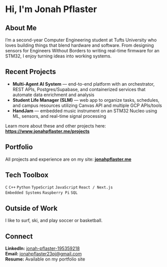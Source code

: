 # Hi, I'm Jonah Pflaster

## About Me
I’m a second-year Computer Engineering student at Tufts University who loves building things that blend hardware and software. From designing sensors for Engineers Without Borders to writing real-time firmware for an STM32, I enjoy turning ideas into working systems.

## Recent Projects
- **Multi-Agent AI System** — end-to-end platform with an orchestrator, REST APIs, Postgres/Supabase, and containerized services that automate data enrichment and analysis  
- **Student Life Manager (SLM)** — web app to organize tasks, schedules, and campus resources utilizing Canvas API and multiple GCP APIs/tools
- **HandJam** — embedded music instrument on an STM32 Nucleo using ML, sensors, and real-time signal processing

Learn more about these and other projects here: **https://www.jonahpflaster.me/projects**

## Portfolio
All projects and experience are on my site: **[jonahpflaster.me](https://www.jonahpflaster.me/)**

## Tech Toolbox
`C` `C++` `Python` `TypeScript` `JavaScript` `React / Next.js`  
`Embedded Systems` `Raspberry Pi` `SQL`

## Outside of Work
I like to surf, ski, and play soccer or basketball.

## Connect
**LinkedIn:** [jonah-pflaster-195359218](https://www.linkedin.com/in/jonah-pflaster-195359218/)  
**Email:** [jonahpflaster23pj@gmail.com](mailto:jonahpflaster23pj@gmail.com)  
**Resume:** Available on my portfolio site
